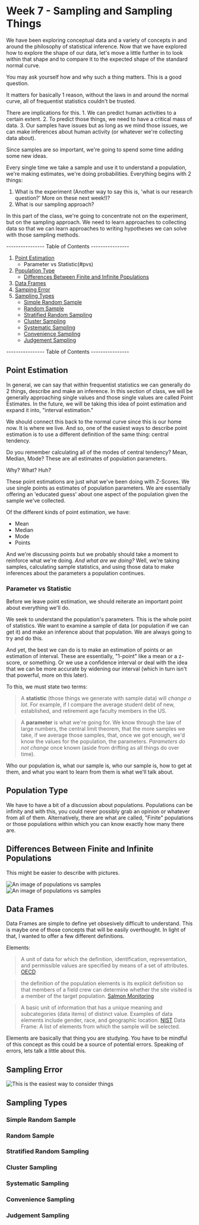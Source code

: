 # Week 7 - Sampling and Sampling Things
We have been exploring conceptual data and a variety of concepts in and around the philosophy of statistical inference. Now that we have explored how to explore the shape of our data, let's move a little further in to look within that shape and to compare it to the expected shape of the standard normal curve. 

You may ask yourself how and why such a thing matters. This is a good question.

It matters for basically 1 reason, without the laws in and around the normal curve, all of frequentist statistics couldn't be trusted. 

There are implications for this. 1. We can predict human activities to a certain extent. 2. To predict those things, we need to have a critical mass of data. 3. Our samples have issues but as long as we mind those issues, we can make inferences about human activity (or whatever we're collecting data about).

Since samples are so important, we're going to spend some time adding some new ideas. 

Every single time we take a sample and use it to understand a population, we're making estimates, we're doing probabilities. Everything begins with 2 things: 
1. What is the experiment (Another way to say this is, 'what is our research question?' More on these next week!)?
1. What is our sampling approach?

In this part of the class, we're going to concentrate not on the experiment, but on the sampling approach. We need to learn approaches to collecting data so that we can learn approaches to writing hypotheses we can solve with those sampling methods. 

---------------- Table of Contents ---------------- 

1. [Point Estimation](#pe)
	* Parameter vs Statistic(#pvs)
1. [Population Type](#pt)
	* [Differences Between Finite and Infinite Populations](#fin-infin)
1. [Data Frames](#df)
1. [Samping Error](#samper)
1. [Sampling Types](#st)
	* [Simple Random Sample](#srs)
	* [Random Sample](#rs)
	* [Stratified Random Sampling](#strs)
	* [Cluster Sampling](#cs)
	* [Systematic Sampling](#ss)
	* [Convenience Sampling](#cons)
	* [Judgement Sampling](#js)


---------------- Table of Contents ---------------- 

## <a id="pe"></a>Point Estimation

In general, we can say that within frequentist statistics we can generally do 2 things, describe and make an inference. In this section of class, we will be generally approaching single values and those single values are called Point Estimates. In the future, we will be taking this idea of point estimation and expand it into, "interval estimation."

We should connect this back to the normal curve since this is our home now. It is where we live. And so, one of the easiest ways to describe point estimation is to use a different definition of the same thing: central tendency. 

Do you remember calculating all of the modes of central tendency? Mean, Median, Mode? These are all estimates of population parameters.

Why? What? Huh?

These point estimations are just what we've been doing with Z-Scores. We use single points as estimates of population parameters. We are essentially offering an 'educated guess' about one aspect of the population given the sample we've collected. 

Of the different kinds of point estimation, we have: 
* Mean
* Median
* Mode
* Points

And we're discussing points but we probably should take a moment to reinforce what we're doing. *And what are we doing?* Well, we're taking samples, calculating sample statistics, and using those data to make inferences about the parameters a population continues.

### <a id="pvs"></a>Parameter vs Statistic

Before we leave point estimation, we should reiterate an important point about everything we'll do. 

We seek to understand the population's parameters. This is the whole point of statistics. We want to examine a sample of data (or population if we can get it) and make an inference about that population. We are always going to try and do this. 

And yet, the best we can do is to make an estimation of points or an estimation of interval. These are essentially, "1-point" like a mean or a z-score, or something. Or we use a confidence interval or deal with the idea that we can be more accurate by widening our interval (which in turn isn't that powerful, more on this later). 

To this, we must state two terms: 

> A **statistic** (those things we generate with sample data) will *change a lot*. For example, if I compare the average student debt of new, established, and retirement age faculty members in the US. 

> A **parameter** is what we're going for. We know through the law of large numbers, the central limit theorem, that the more samples we take, if we average those samples, that, once we got enough, we'd know the values for the population, the parameters. *Parameters do not change* once known (aside from drifting as all things do over time).

Who our population is, what our sample is, who our sample is, how to get at them, and what you want to learn from them is what we'll talk about.


## <a id="pt"></a>Population Type

We have to have a bit of a discussion about populations. Populations can be infinity and with this, you could never possibly grab an opinion or whatever from all of them. Alternatively, there are what are called, "Finite" populations or those populations within which you can know exactly how many there are. 

## <a id="fin-infin"></a>Differences Between Finite and Infinite Populations

This might be easier to describe with pictures. 

![An image of populations vs samples](/images/finite.jpg)
![An image of populations vs samples](/images/infinite.png)


## <a id="df"></a>Data Frames

Data Frames are simple to define yet obsesively difficult to understand. This is maybe one of those concepts that will be easily overthought. In light of that, I wanted to offer a few different definitions. 

Elements: 
> A unit of data for which the definition, identification, representation, and permissible values are specified by means of a set of attributes. [OECD](https://stats.oecd.org/glossary/detail.asp?ID=538#:~:text=A%20data%20element%20is%20a,of%20a%20set%20of%20attributes.)

> the definition of the population elements is its explicit definition so that members of a field crew can determine whether the site visited is a member of the target population. [Salmon Monitoring](https://groups.nceas.ucsb.edu/monitoring-kb/resources/statistical-definitions/element-of-a-population.html)

> A basic unit of information that has a unique meaning and subcategories (data items) of distinct value. Examples of data elements include gender, race, and geographic location. [NIST](https://csrc.nist.gov/glossary/term/data_element)
Data Frame: A list of elements from which the sample will be selected.

Elements are basically that thing you are studying. You have to be mindful of this concept as this could be a source of potential errors. Speaking of errors, lets talk a little about this. 

## <a id="samper"></a>Sampling Error

![This is the easiest way to consider things](/images/samper.png)

## <a id="st"></a>Sampling Types

### <a id="srs"></a>Simple Random Sample

### <a id="rs"></a>Random Sample

### <a id="strs"></a>Stratified Random Sampling

### <a id="cs"></a>Cluster Sampling

### <a id="ss"></a>Systematic Sampling

### <a id="cons"></a>Convenience Sampling

### <a id="js"></a>Judgement Sampling




